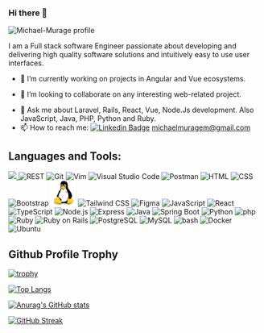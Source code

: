 ### Hi there 👋
<p align="left"> <img src="https://komarev.com/ghpvc/?username=Michael-Murage&label=Profile%20views&color=0e75b6&style=flat" alt="Michael-Murage profile" /> </p>

I am a Full stack software Engineer passionate about developing and delivering high quality software solutions and intuitively easy to use user interfaces.


- 🔭 I’m currently working on projects in Angular and Vue ecosystems.
<!-- - 🌱 I am working on building complex sustainable and efficient systems. -->

- 👯 I’m looking to collaborate on any interesting web-related project.
<!-- - 🤔 I’m looking for help with ... -->
- 💬 Ask me about Laravel, Rails, React, Vue, Node.Js development. Also JavaScript, Java, PHP, Python and Ruby.
- 📫 How to reach me: 
[![Linkedin Badge](https://img.shields.io/badge/-Michael-blue?style=flat&logo=Linkedin&logoColor=white)](https://www.linkedin.com/in/michael-murage-b55aa722b/)
<a href="mailto:michaelmuragem@gmail.com">michaelmuragem@gmail.com</a>

## Languages and Tools:

<div align="left">
	<a href="https://skillicons.dev">
    		<img src="https://skillicons.dev/icons?i=c,heroku,jest,laravel,mongodb,netlify,vite,vue" />
  	</a>
	<img height="50" src="https://user-images.githubusercontent.com/25181517/192107858-fe19f043-c502-4009-8c47-476fc89718ad.png" alt="REST" title="REST"/>
	<img height="50" src="https://user-images.githubusercontent.com/25181517/192108372-f71d70ac-7ae6-4c0d-8395-51d8870c2ef0.png" alt="Git" title="Git"/>
	<img height="50" src="https://user-images.githubusercontent.com/25181517/192108889-232b3431-a585-4b36-a62d-9078bd3641d9.png" alt="Vim" title="Vim"/>
	<img height="50" src="https://user-images.githubusercontent.com/25181517/192108891-d86b6220-e232-423a-bf5f-90903e6887c3.png" alt="Visual Studio Code" title="Visual Studio Code"/>
	<img height="50" src="https://user-images.githubusercontent.com/25181517/192109061-e138ca71-337c-4019-8d42-4792fdaa7128.png" alt="Postman" title="Postman"/>
	<img height="50" src="https://user-images.githubusercontent.com/25181517/192158954-f88b5814-d510-4564-b285-dff7d6400dad.png" alt="HTML" title="HTML"/>
	<img height="50" src="https://user-images.githubusercontent.com/25181517/183898674-75a4a1b1-f960-4ea9-abcb-637170a00a75.png" alt="CSS" title="CSS"/>
	<img height="50" src="https://user-images.githubusercontent.com/25181517/183898054-b3d693d4-dafb-4808-a509-bab54cf5de34.png" alt="Bootstrap" title="Bootstrap"/>
    <img src="https://raw.githubusercontent.com/devicons/devicon/master/icons/linux/linux-original.svg" alt="linux" width="50" height="50"/> 
	<img height="50" src="https://user-images.githubusercontent.com/25181517/202896760-337261ed-ee92-4979-84c4-d4b829c7355d.png" alt="Tailwind CSS" title="Tailwind CSS"/>
	<img height="50" src="https://user-images.githubusercontent.com/25181517/189715289-df3ee512-6eca-463f-a0f4-c10d94a06b2f.png" alt="Figma" title="Figma"/>
	<img height="50" src="https://user-images.githubusercontent.com/25181517/117447155-6a868a00-af3d-11eb-9cfe-245df15c9f3f.png" alt="JavaScript" title="JavaScript"/>
	<img height="50" src="https://user-images.githubusercontent.com/25181517/183897015-94a058a6-b86e-4e42-a37f-bf92061753e5.png" alt="React" title="React"/>
	<img height="50" src="https://user-images.githubusercontent.com/25181517/183890598-19a0ac2d-e88a-4005-a8df-1ee36782fde1.png" alt="TypeScript" title="TypeScript"/>
	<img height="50" src="https://user-images.githubusercontent.com/25181517/183568594-85e280a7-0d7e-4d1a-9028-c8c2209e073c.png" alt="Node.js" title="Node.js"/>
	<img height="50" src="https://user-images.githubusercontent.com/25181517/183859966-a3462d8d-1bc7-4880-b353-e2cbed900ed6.png" alt="Express" title="Express"/>
	<img height="50" src="https://user-images.githubusercontent.com/25181517/117201156-9a724800-adec-11eb-9a9d-3cd0f67da4bc.png" alt="Java" title="Java"/>
	<img height="50" src="https://user-images.githubusercontent.com/25181517/183891303-41f257f8-6b3d-487c-aa56-c497b880d0fb.png" alt="Spring Boot" title="Spring Boot"/>
	<img height="50" src="https://user-images.githubusercontent.com/25181517/183423507-c056a6f9-1ba8-4312-a350-19bcbc5a8697.png" alt="Python" title="Python"/>
	<img height="50" src="https://user-images.githubusercontent.com/25181517/183570228-6a040b9f-3ddf-47a2-a201-743121dac664.png" alt="php" title="php"/>
	<img height="50" src="https://user-images.githubusercontent.com/25181517/192603745-7d34df9e-7756-4756-a539-6a61badf7a80.png" alt="Ruby" title="Ruby"/>
	<img height="50" src="https://user-images.githubusercontent.com/25181517/192603748-3ac17112-3653-4257-80da-a57334b11411.png" alt="Ruby on Rails" title="Ruby on Rails"/>
	<img height="50" src="https://user-images.githubusercontent.com/25181517/117208740-bfb78400-adf5-11eb-97bb-09072b6bedfc.png" alt="PostgreSQL" title="PostgreSQL"/>
	<img height="50" src="https://user-images.githubusercontent.com/25181517/183896128-ec99105a-ec1a-4d85-b08b-1aa1620b2046.png" alt="MySQL" title="MySQL"/>
	<img height="50" src="https://user-images.githubusercontent.com/25181517/192158606-7c2ef6bd-6e04-47cf-b5bc-da2797cb5bda.png" alt="bash" title="bash"/>
	<img height="50" src="https://user-images.githubusercontent.com/25181517/117207330-263ba280-adf4-11eb-9b97-0ac5b40bc3be.png" alt="Docker" title="Docker"/>
	<img height="50" src="https://user-images.githubusercontent.com/25181517/186884153-99edc188-e4aa-4c84-91b0-e2df260ebc33.png" alt="Ubuntu" title="Ubuntu"/>
</div>

## Github Profile Trophy

<!-- [![Top Langs](https://github-readme-stats.vercel.app/api/top-langs/?username=Michael-Murage&show_icons=true&theme=transparent&count_private=true&langs_count=9&layout=compact)](https://github.com/anuraghazra/github-readme-stats) -->

[![trophy](https://github-profile-trophy.vercel.app/?username=Michael-Murage&theme=gruvbox)](https://github.com/ryo-ma/github-profile-trophy)


[![Top Langs](https://github-stats-drab.vercel.app/api/top-langs/?username=Michael-Murage&show_icons=true&theme=transparent&count_private=true&langs_count=10&layout=compact&hide=scss)](https://github.com/anuraghazra/github-readme-stats)


[![Anurag's GitHub stats](https://github-readme-stats.vercel.app/api?username=Michael-Murage&show_icons=true&theme=transparent&count_private=true)](https://github.com/anuraghazra/github-readme-stats)



[![GitHub Streak](https://streak-stats.demolab.com/?user=Michael-Murage&theme=dark)](https://git.io/streak-stats)

